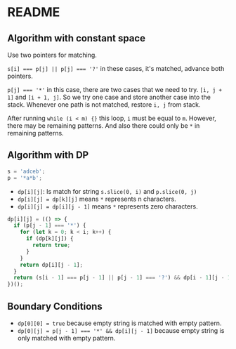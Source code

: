 # README

## Algorithm with constant space

Use two pointers for matching.

`s[i] === p[j] || p[j] === '?'` in these cases, it's matched, advance both pointers.

`p[j] === '*'` in this case, there are two cases that we need to try. `[i, j + 1]` and `[i + 1, j]`. So we try one case and store another case into the stack. Whenever one path is not matched, restore `i, j` from stack.

After running `while (i < m) {}` this loop, `i` must be equal to `m`. However, there may be remaining patterns. And also there could only be `*` in remaining patterns.

## Algorithm with DP

```js
s = 'adceb';
p = '*a*b';
```

- `dp[i][j]`: Is match for string `s.slice(0, i)` and `p.slice(0, j)`
- `dp[i][j] = dp[k][j]` means `*` represents n characters.
- `dp[i][j] = dp[i][j - 1]` means `*` represents zero characters.

<!-- prettier-ignore -->
```js
dp[i][j] = (() => {
  if (p[j - 1] === '*') {
    for (let k = 0; k < i; k++) {
      if (dp[k][j]) {
        return true;
      }
    }
    return dp[i][j - 1];
  }
  return (s[i - 1] === p[j - 1] || p[j - 1] === '?') && dp[i - 1][j - 1];
})();
```

## Boundary Conditions

- `dp[0][0] = true` because empty string is matched with empty pattern.
- `dp[0][j] = p[j - 1] === '*' && dp[i][j - 1]` because empty string is only matched with empty pattern.
